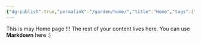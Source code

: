 ```yaml
---
{"dg-publish":true,"permalink":"/garden/home/","title":"Home","tags":["digital-garden"],"created":"2025-03-10T16:09:07.768+03:00","updated":"2025-03-10T17:46:01.828+03:00"}
---
```



 This is may Home page !!!
The rest of your content lives here. You can use **Markdown** here :)
